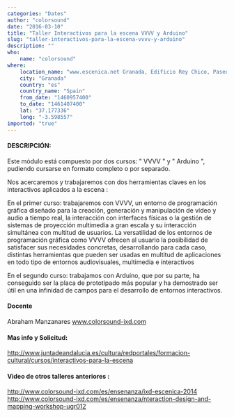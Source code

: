 ```yaml
---
categories: "Dates"
author: "colorsound"
date: "2016-03-10"
title: "Taller Interactivos para la escena VVVV y Arduino"
slug: "taller-interactivos-para-la-escena-vvvv-y-arduino"
description: ""
who: 
    name: "colorsound"
where: 
    location_name: "www.escenica.net Granada, Edificio Rey Chico, Paseo de los Tristes s/n. C.P.18010. Granada, Granada, Spain "
    city: "Granada"
    country: "es"
    country_name: "Spain"
    from_date: "1460957400"
    to_date: "1461407400"
    lat: "37.177336"
    long: "-3.598557"
imported: "true"
---
```



#### DESCRIPCIÓN:
Este módulo está compuesto por dos cursos: " VVVV " y " Arduino ", pudiendo cursarse en formato completo o  por separado. 

Nos acercaremos y trabajaremos con dos herramientas claves en los interactivos aplicados a la escena : 

En el primer curso: trabajaremos con  VVVV, un entorno de programación gráfica diseñado para la creación, generación y manipulación de vídeo y audio a  tiempo real, la interacción con interfaces físicas o la gestión de sistemas de proyección multimedia a gran escala y su interacción simultánea con multitud de usuarios. La versatilidad de los entornos de programación gráfica como VVVV ofrecen al usuario la posibilidad de satisfacer sus necesidades concretas, desarrollando para cada caso, distintas herramientas que pueden ser usadas en multitud de aplicaciones en todo tipo de entornos audiovisuales, multimedia e interactivos 

En el segundo curso: trabajamos con Arduino, que por su parte, ha conseguido ser la placa de prototipado más popular y ha demostrado ser útil en una infinidad de campos para el desarrollo de entornos interactivos. 

####  Docente 
Abraham Manzanares www.colorsound-ixd.com

####  Mas info y Solicitud:
http://www.juntadeandalucia.es/cultura/redportales/formacion-cultural/cursos/interactivos-para-la-escena

####  Video de otros talleres anteriores :
http://www.colorsound-ixd.com/es/ensenanza/ixd-escenica-2014
http://www.colorsound-ixd.com/es/ensenanza/nteraction-design-and-mapping-workshop-ugr012